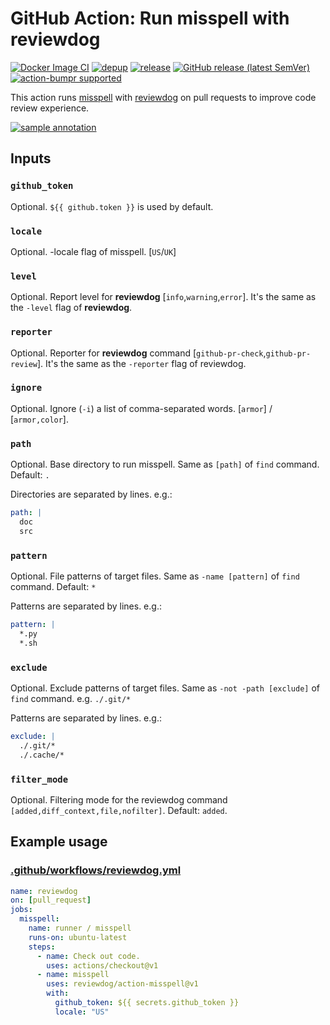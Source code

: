# GitHub Action: Run misspell with reviewdog

[![Docker Image CI](https://github.com/reviewdog/action-misspell/workflows/Docker%20Image%20CI/badge.svg)](https://github.com/reviewdog/action-misspell/actions)
[![depup](https://github.com/reviewdog/action-misspell/workflows/depup/badge.svg)](https://github.com/reviewdog/action-misspell/actions?query=workflow%3Adepup)
[![release](https://github.com/reviewdog/action-misspell/workflows/release/badge.svg)](https://github.com/reviewdog/action-misspell/actions?query=workflow%3Arelease)
[![GitHub release (latest SemVer)](https://img.shields.io/github/v/release/reviewdog/action-misspell?logo=github&sort=semver)](https://github.com/reviewdog/action-misspell/releases)
[![action-bumpr supported](https://img.shields.io/badge/bumpr-supported-ff69b4?logo=github&link=https://github.com/haya14busa/action-bumpr)](https://github.com/haya14busa/action-bumpr)

This action runs [misspell](https://github.com/client9/misspell) with
[reviewdog](https://github.com/reviewdog/reviewdog) on pull requests to improve
code review experience.

[![sample annotation](https://user-images.githubusercontent.com/3797062/64926127-b8b0bc00-d834-11e9-97d5-5b6aa06dc573.png)](https://github.com/reviewdog/action-misspell/pull/1/files)

## Inputs

### `github_token`

Optional. `${{ github.token }}` is used by default.

### `locale`

Optional. -locale flag of misspell. [`US`/`UK`]

### `level`

Optional. Report level for **reviewdog** [`info`,`warning`,`error`].
It's the same as the `-level` flag of **reviewdog**.

### `reporter`

Optional. Reporter for **reviewdog** command [`github-pr-check`,`github-pr-review`].
It's the same as the `-reporter` flag of reviewdog.

### `ignore`

Optional. Ignore (`-i`) a list of comma-separated words.  [`armor`] / [`armor,color`].

### `path`

Optional. Base directory to run misspell. Same as `[path]` of `find` command. Default: `.`

Directories are separated by lines. e.g.:
```yml
path: |
  doc
  src
```

### `pattern`

Optional. File patterns of target files. Same as `-name [pattern]` of `find` command. Default: `*`

Patterns are separated by lines. e.g.:
```yml
pattern: |
  *.py
  *.sh
```

### `exclude`

Optional. Exclude patterns of target files. Same as `-not -path [exclude]` of `find` command.
e.g. `./.git/*`

Patterns are separated by lines. e.g.:
```yml
exclude: |
  ./.git/*
  ./.cache/*
```

### `filter_mode`

Optional. Filtering mode for the reviewdog command `[added,diff_context,file,nofilter]`. Default: `added`.

## Example usage

### [.github/workflows/reviewdog.yml](.github/workflows/reviewdog.yml)

```yml
name: reviewdog
on: [pull_request]
jobs:
  misspell:
    name: runner / misspell
    runs-on: ubuntu-latest
    steps:
      - name: Check out code.
        uses: actions/checkout@v1
      - name: misspell
        uses: reviewdog/action-misspell@v1
        with:
          github_token: ${{ secrets.github_token }}
          locale: "US"
```
